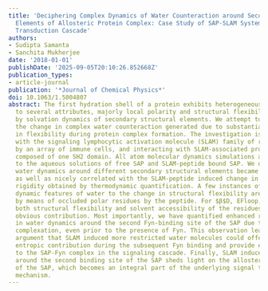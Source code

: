 ```yaml
---
title: 'Deciphering Complex Dynamics of Water Counteraction around Secondary Structural
  Elements of Allosteric Protein Complex: Case Study of SAP-SLAM System in Signal
  Transduction Cascade'
authors:
- Sudipta Samanta
- Sanchita Mukherjee
date: '2018-01-01'
publishDate: '2025-09-05T20:10:26.852668Z'
publication_types:
- article-journal
publication: '*Journal of Chemical Physics*'
doi: 10.1063/1.5004807
abstract: The first hydration shell of a protein exhibits heterogeneous behavior owing
  to several attributes, majorly local polarity and structural flexibility as revealed
  by solvation dynamics of secondary structural elements. We attempt to recognize
  the change in complex water counteraction generated due to substantial alteration
  in flexibility during protein complex formation. The investigation is carried out
  with the signaling lymphocytic activation molecule (SLAM) family of receptors, expressed
  by an array of immune cells, and interacting with SLAM-associated protein (SAP),
  composed of one SH2 domain. All atom molecular dynamics simulations are employed
  to the aqueous solutions of free SAP and SLAM-peptide bound SAP. We observed that
  water dynamics around different secondary structural elements became highly affected
  as well as nicely correlated with the SLAM-peptide induced change in structural
  rigidity obtained by thermodynamic quantification. A few instances of contradictory
  dynamic features of water to the change in structural flexibility are explained
  by means of occluded polar residues by the peptide. For $β$D, EFloop, and BGloop,
  both structural flexibility and solvent accessibility of the residues confirm the
  obvious contribution. Most importantly, we have quantified enhanced restriction
  in water dynamics around the second Fyn-binding site of the SAP due to SAP-SLAM
  complexation, even prior to the presence of Fyn. This observation leads to a novel
  argument that SLAM induced more restricted water molecules could offer more water
  entropic contribution during the subsequent Fyn binding and provide enhanced stability
  to the SAP-Fyn complex in the signaling cascade. Finally, SLAM induced water counteraction
  around the second binding site of the SAP sheds light on the allosteric property
  of the SAP, which becomes an integral part of the underlying signal transduction
  mechanism.
---
```

